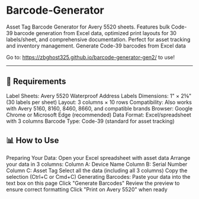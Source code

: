 # Barcode-Generator

Asset Tag Barcode Generator for Avery 5520 sheets. Features bulk Code-39 barcode generation from Excel data, optimized print layouts for 30 labels/sheet, and comprehensive documentation. Perfect for asset tracking and inventory management.
Generate Code-39 barcodes from Excel data

Go to: https://zbghost325.github.io/barcode-generator-gen2/ to use!
_______________________________________________

## 🎯 Requirements
Label Sheets: Avery 5520 Waterproof Address Labels
Dimensions: 1" × 2⅝" (30 labels per sheet)
Layout: 3 columns × 10 rows
Compatibility: Also works with Avery 5160, 8160, 8460, 8660, and compatible brands
Browser: Google Chrome or Microsoft Edge (recommended)
Data Format: Excel/spreadsheet with 3 columns
Barcode Type: Code-39 (standard for asset tracking)
## 📊 How to Use
Preparing Your Data:
Open your Excel spreadsheet with asset data
Arrange your data in 3 columns:
Column A: Device Name
Column B: Serial Number
Column C: Asset Tag
Select all the data (including all 3 columns)
Copy the selection (Ctrl+C or Cmd+C)
Generating Barcodes:
Paste your data into the text box on this page
Click "Generate Barcodes"
Review the preview to ensure correct formatting
Click "Print on Avery 5520" when ready
